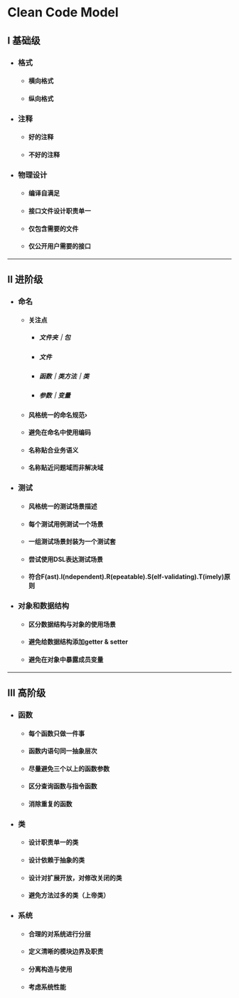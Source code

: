 # Clean Code Model

## I 基础级
+ ### 格式
	+ #### 横向格式
	+ #### 纵向格式
+ ### 注释
	+ #### 好的注释
	+ #### 不好的注释
+ ### 物理设计
	+ #### 编译自满足
	+ #### 接口文件设计职责单一
	+ #### 仅包含需要的文件
	+ #### 仅公开用户需要的接口
---
## II 进阶级
+ ### 命名
	+ #### 关注点
		+ ##### 文件夹｜包
		+ ##### 文件
		+ ##### 函数｜类方法｜类
		+ ##### 参数｜变量
	+ #### 风格统一的命名规范›
	+ #### 避免在命名中使用编码
	+ #### 名称贴合业务语义
	+ #### 名称贴近问题域而非解决域
+ ### 测试
	+ #### 风格统一的测试场景描述
	+ #### 每个测试用例测试一个场景
	+ #### 一组测试场景封装为一个测试套
	+ #### 尝试使用DSL表达测试场景
	+ #### 符合F(ast).I(ndependent).R(epeatable).S(elf-validating).T(imely)原则
+ ### 对象和数据结构
	+ #### 区分数据结构与对象的使用场景
	+ #### 避免给数据结构添加getter & setter
	+ #### 避免在对象中暴露成员变量
---
## III 高阶级
+ ### 函数
	+ #### 每个函数只做一件事
	+ #### 函数内语句同一抽象层次
	+ #### 尽量避免三个以上的函数参数
	+ #### 区分查询函数与指令函数
	+ #### 消除重复的函数

+ ### 类
	+ #### 设计职责单一的类
	+ #### 设计依赖于抽象的类
	+ #### 设计对扩展开放，对修改关闭的类
	+ #### 避免方法过多的类（上帝类）
+ ### 系统
	+ #### 合理的对系统进行分层
	+ #### 定义清晰的模块边界及职责
	+ #### 分离构造与使用
	+ #### 考虑系统性能